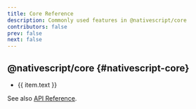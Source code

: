```yaml
---
title: Core Reference
description: Commonly used features in @nativescript/core
contributors: false
prev: false
next: false
---
```


<script setup lang="ts">
  import uiSidebar from "./sidebar";

  function category(name: string) {
    return uiSidebar[0].items.find(i => i.text === name).items
  }
</script>

## @nativescript/core {#nativescript-core}

<ul>
  <li v-for="item in category('@nativescript/core')">
    <a :href="item.link">{{ item.text }}</a>
  </li>
</ul>

See also [API Reference](/api/).